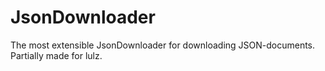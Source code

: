 # JsonDownloader
The most extensible JsonDownloader for downloading JSON-documents. Partially made for lulz.
